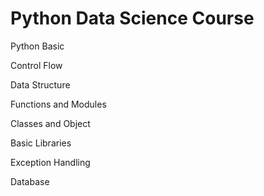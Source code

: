 # Python Data Science Course

Python Basic

Control Flow

Data Structure

Functions and Modules

Classes and Object

Basic Libraries

Exception Handling

Database


